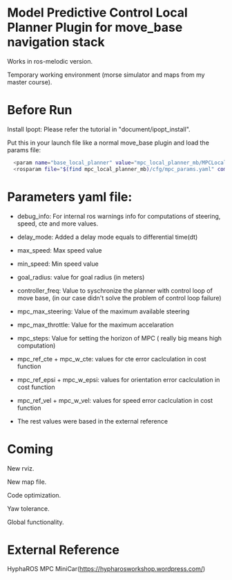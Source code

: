 # Model Predictive Control Local Planner Plugin for move_base navigation stack
Works in ros-melodic version.

Temporary working environment (morse simulator and maps from my master course).

# Before Run
Install Ipopt: Please refer the tutorial in "document/ipopt_install".

Put this in your launch file like a normal move_base plugin and load the params file:
  
```bash
  <param name="base_local_planner" value="mpc_local_planner_mb/MPCLocalPlannerMBROS" />
  <rosparam file="$(find mpc_local_planner_mb)/cfg/mpc_params.yaml" command="load" />
```

# Parameters yaml file:

* debug_info: For internal ros warnings info for computations of steering, speed, cte and more values.
* delay_mode: Added a delay mode equals to differential time(dt)
* max_speed: Max speed value
* min_speed: Min speed value
* goal_radius: value for goal radius (in meters)
* controller_freq: Value to syschronize the planner with control loop of move base, (in our case didn't solve the problem of control loop failure)
* mpc_max_steering: Value of the maximum available steering
* mpc_max_throttle: Value for the maximum accelaration
* mpc_steps: Value for setting the horizon of MPC ( really big means high computation)
* mpc_ref_cte + mpc_w_cte: values for cte error caclculation in cost function
* mpc_ref_epsi + mpc_w_epsi: values for orientation error caclculation in cost function
* mpc_ref_vel + mpc_w_vel: values for speed error caclculation in cost function


* The rest values were based in the external reference



# Coming
New rviz.

New map file.

Code optimization.

Yaw tolerance.

Global functionality.


# External Reference
HyphaROS MPC MiniCar(https://hypharosworkshop.wordpress.com/)
